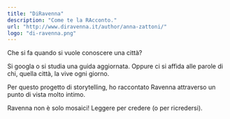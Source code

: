```yaml
---
title: "DiRavenna"
description: "Come te la RAcconto."
url: "http://www.diravenna.it/author/anna-zattoni/"
logo: "di-ravenna.png"
---
```


Che si fa quando si vuole conoscere una città?

Si googla o si studia una guida aggiornata. Oppure ci si affida alle parole di chi, quella città, la vive ogni giorno.

Per questo progetto di storytelling, ho raccontato Ravenna attraverso un punto di vista molto intimo.

Ravenna non è solo mosaici! Leggere per credere (o per ricredersi).